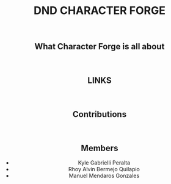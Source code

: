 <html>
  <head>
    
  </head>
  <body>
    <div style="text-align: center">
      <h1>DND CHARACTER FORGE</h1> 
        <br>
      <h2><b>What Character Forge is all about</b></h2>
        <br>
      <h2><b>LINKS</b></h2>
        <br>
      <h2><b>Contributions</b></h2>
        <br>
      <h2><b>Members</b></h2>
        <ul>
          <li>Kyle Gabrielli Peralta</li>
          <li>Rhoy Alvin Bermejo Quilapio</li>
          <li>Manuel Mendaros Gonzales</li>
        </ul>
      </div>
  </body>
</html>



